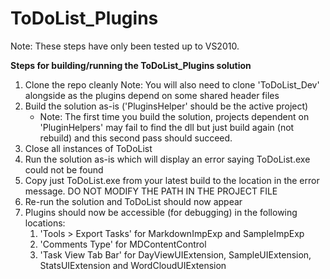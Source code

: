 # ToDoList_Plugins

Note: These steps have only been tested up to VS2010.

**Steps for building/running the ToDoList_Plugins solution**

1. Clone the repo cleanly
   Note: You will also need to clone 'ToDoList_Dev' alongside as the plugins depend on some shared header files
2. Build the solution as-is ('PluginsHelper' should be the active project)
    * Note: The first time you build the solution, projects dependent on 'PluginHelpers' may fail to find the dll but just build again (not rebuild) and this second pass should succeed.
3. Close all instances of ToDoList
4. Run the solution as-is which will display an error saying ToDoList.exe could not be found
5. Copy just ToDoList.exe from your latest build to the location in the error message. DO NOT MODIFY THE PATH IN THE PROJECT FILE
6. Re-run the solution and ToDoList should now appear
7. Plugins should now be accessible (for debugging) in the following locations:
    1. 'Tools > Export Tasks' for MarkdownImpExp and SampleImpExp
    2. 'Comments Type' for MDContentControl
    3. 'Task View Tab Bar' for DayViewUIExtension, SampleUIExtension, StatsUIExtension and WordCloudUIExtension
